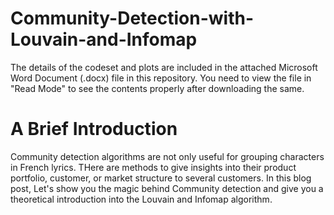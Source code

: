 # Community-Detection-with-Louvain-and-Infomap

The details of the codeset and plots are included in the attached Microsoft Word Document (.docx) file in this repository. 
You need to view the file in "Read Mode" to see the contents properly after downloading the same.

A Brief Introduction
=====================

Community detection algorithms are not only useful for grouping characters in French lyrics. THere are methods to give insights into their product portfolio, customer, or market structure to several customers. In this blog post, Let's show you the magic behind Community detection and give you a theoretical introduction into the Louvain and Infomap algorithm.
